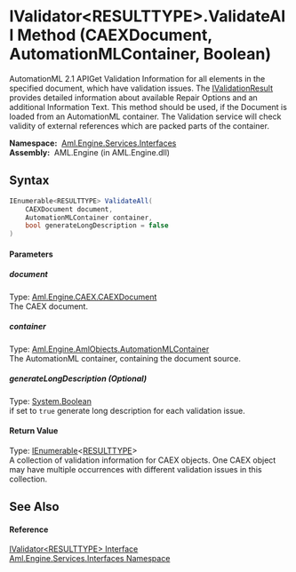 IValidator&lt;RESULTTYPE>.ValidateAll Method (CAEXDocument, AutomationMLContainer, Boolean)
===========================================================================================
AutomationML 2.1 APIGet Validation Information for all elements in the specified document, which have validation issues. The [IValidationResult][1] provides detailed information about available Repair Options and an additional Information Text. This method should be used, if the Document is loaded from an AutomationML container. The Validation service will check validity of external references which are packed parts of the container.

  **Namespace:**  [Aml.Engine.Services.Interfaces][2]  
  **Assembly:**  AML.Engine (in AML.Engine.dll)

Syntax
------

```csharp
IEnumerable<RESULTTYPE> ValidateAll(
	CAEXDocument document,
	AutomationMLContainer container,
	bool generateLongDescription = false
)
```

#### Parameters

##### *document*
Type: [Aml.Engine.CAEX.CAEXDocument][3]  
The CAEX document.

##### *container*
Type: [Aml.Engine.AmlObjects.AutomationMLContainer][4]  
The AutomationML container, containing the document source.

##### *generateLongDescription* (Optional)
Type: [System.Boolean][5]  
if set to `true` generate long description for each validation issue.

#### Return Value
Type: [IEnumerable][6]&lt;[RESULTTYPE][7]>  
 A collection of validation information for CAEX objects. One CAEX object may have multiple occurrences with different validation issues in this collection. 

See Also
--------

#### Reference
[IValidator&lt;RESULTTYPE> Interface][7]  
[Aml.Engine.Services.Interfaces Namespace][2]  

[1]: ../IValidationResult/README.md
[2]: ../README.md
[3]: ../../Aml.Engine.CAEX/CAEXDocument/README.md
[4]: ../../Aml.Engine.AmlObjects/AutomationMLContainer/README.md
[5]: https://docs.microsoft.com/dotnet/api/system.boolean
[6]: https://docs.microsoft.com/dotnet/api/system.collections.generic.ienumerable-1
[7]: README.md
[8]: https://www.automationml.org
[9]: ../../icons/logoShade.png